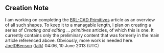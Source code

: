 ## Creation Note

I am working on completing the [BRL-CAD
Primitives](BRL-CAD_Primitives "wikilink") article as an overview of all
such shapes. To keep it to a managable length, I plan on creating a
series of *Creating and editing ... primitives* articles, of which this
is one. It currently contains only the preliminary content that was
formerly in the main article referenced above. Obviously, more work is
needed here. [JoelDBenson](User:JoelDBenson "wikilink")
([talk](User_talk:JoelDBenson "wikilink")) 04:06, 10 June 2013 (UTC)